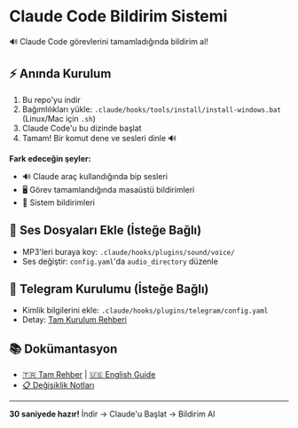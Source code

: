 # Claude Code Bildirim Sistemi
🔊 Claude Code görevlerini tamamladığında bildirim al!

## ⚡ Anında Kurulum
1. Bu repo'yu indir
2. Bağımlılıkları yükle: `.claude/hooks/tools/install/install-windows.bat` (Linux/Mac için `.sh`)
3. Claude Code'u bu dizinde başlat
4. Tamam! Bir komut dene ve sesleri dinle 🔊

**Fark edeceğin şeyler:**
- 🔊 Claude araç kullandığında bip sesleri
- 🖥️ Görev tamamlandığında masaüstü bildirimleri
- 📱 Sistem bildirimleri

## 🎵 Ses Dosyaları Ekle (İsteğe Bağlı)
- MP3'leri buraya koy: `.claude/hooks/plugins/sound/voice/`
- Ses değiştir: `config.yaml`'da `audio_directory` düzenle

## 📱 Telegram Kurulumu (İsteğe Bağlı)  
- Kimlik bilgilerini ekle: `.claude/hooks/plugins/telegram/config.yaml`
- Detay: [Tam Kurulum Rehberi](docs/FULL-GUIDE-TR.md#telegram-kurulumu)

## 📚 Dokümantasyon
- [🇹🇷 Tam Rehber](docs/FULL-GUIDE-TR.md) | [🇺🇸 English Guide](docs/FULL-GUIDE.md)
- [📋 Değişiklik Notları](docs/CHANGELOG.md)

---
**30 saniyede hazır!** İndir → Claude'u Başlat → Bildirim Al